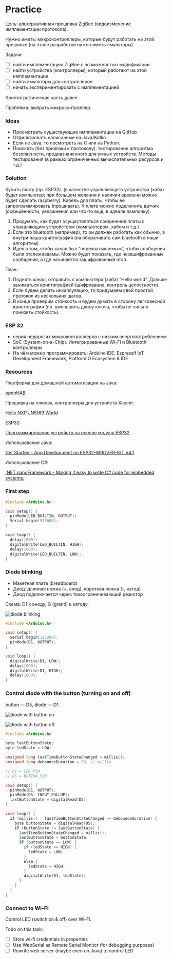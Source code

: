 # Practice

Цель: альтернативная прошивка ZigBee (видоизменение имплементации протокола).

Нужно иметь: микроконтроллеры, которые будут работать на этой прошивке (на этапе разработки нужно иметь эмуляторы).

Задачи:

- [ ]  найти имплементацию ZigBee с возможностью модификации
- [ ]  найти устройства (контроллеры), который работают на этой имплементации
- [ ]  найти эмуляторы для контроллеров
- [ ]  начать экспериментировать с имплементацией

Криптографическая часть далее

Проблема: выбрать микроконтроллер.

### Ideas

- Просмотреть существующие имплементации на GitHub
- Отфильтровать написанные на Java/Kotlin
- Если не Java, то посмотреть на C или на Python.
- Поискать (без привязки к протоколу): тестирование алгоритма безопасности, предназначенного для умных устройств. Методы тестирования (в рамках ограниченных вычислительных ресурсов и т.д.)

### Solution

Купить плату (пр. ESP32). (в качестве управляющего устройства (хаба) будет компьютер; при большом желании и наличии времени можно будет сделать raspberry). Кабель для платы, чтобы её запрограммировать (прошивать). К плате можно подключить датчик (освещённости, увлажнения или что-то ещё; в идеале лампочку).

1. Продумать, как будет осуществляться соединения платы с управляющим устройством (компьютером, хабом и т.д.)
2. Если это bluetooth (например), то он должен работать как обычно, а внутри наша криптография (на оборачивать сам bluetooth в наши алгоритмы)
3. Идея в том, чтобы канал был “перехватываемым”, чтобы сообщения были отслеживаемы. Можно будет показать, где незашифрованные сообщения, а где начинается зашифрованный этап.

План:

1. Поднять канал, отправить с компьютера (хаба) “Hello world”. Дальше заниматься криптографией (шифрование, контроль целостности).
2. Если будем делать инкапсуляцию, то придумаем свой простой протокол из нескольких шагов.
3. В конце проверим стойкость и будем думать в сторону легковесной криптографии (пр. уменьшить длину ключа, чтобы не сильно понизить стойкость).

### ESP 32

- серия недорогих микроконтроллеров с низким энергопотреблением
- SoC (System-on-a-Chip). Интегрированные Wi-Fi и Bluetooth контроллеры
- На чём можно программировать: Arduino IDE, Espressif IoT Development Framework, PlatformIO Ecosystem & IDE

### Resources

Платформа для домашней автоматизации на Java:

[openHAB](https://www.openhab.org/)

Прошивка на плюсах, контроллеры для устройств Xiaomi:

[Hello NXP JN5169 World](https://habr.com/ru/post/547374/)

ESP32:

[Программирование устройств на основе модуля ESP32](https://habr.com/ru/company/epam_systems/blog/522730/)

Использование Java:

[Get Started - App Development on ESP32-WROVER-KIT V4.1](https://developer.microej.com/create-your-first-application/get-started-app-development-on-espressif-esp32-wroverkit-v41/)

Использование C#:

[.NET nanoFramework - Making it easy to write C# code for embedded systems.](https://www.nanoframework.net/)

### First step

```cpp
#include <Arduino.h>

void setup() {
  pinMode(LED_BUILTIN, OUTPUT);
  Serial.begin(921600);
}

void loop() {
  delay(1000);
  digitalWrite(LED_BUILTIN, HIGH);
  delay(1000);
  digitalWrite(LED_BUILTIN, LOW);
}
```

### Diode blinking

- Макетная плата (breadboard)
- Диод: длинная ножка (+, анод), короткая ножка (-, катод)
- Диод подключается через токоограничивающий резистор

Схема: D1 к аноду, G (grand) к катоду.

![diode blinking](../images/diode_blinking.png)

```cpp
#include <Arduino.h>

void setup() {
  Serial.begin(115200);
  pinMode(D1, OUTPUT);
}

void loop() {
  digitalWrite(D1, LOW);
  delay(1000);
  digitalWrite(D1, HIGH);
  delay(1000);
}
```

### Control diode with the button (turning on and off)

button — D5, diode — D1.

![diode with button on](../images/diode_with_button_on.png)

![diode with button off](../images/diode_with_button_off.png)

```cpp
#include <Arduino.h>

byte lastButtonState;
byte ledState = LOW;

unsigned long lastTimeButtonStateChanged = millis();
unsigned long debounceDuration = 50; // millis

// D1 = LED_PIN
// D5 = BUTTON_PIN

void setup() {
  pinMode(D1, OUTPUT);
  pinMode(D5, INPUT_PULLUP);
  lastButtonState = digitalRead(D5);
}

void loop() {
  if (millis() - lastTimeButtonStateChanged >= debounceDuration) {
    byte buttonState = digitalRead(D5);
    if (buttonState != lastButtonState) {
      lastTimeButtonStateChanged = millis();
      lastButtonState = buttonState;
      if (buttonState == LOW) {
        if (ledState == HIGH) {
          ledState = LOW;
        }
        else {
          ledState = HIGH;
        }
        digitalWrite(D1, ledState);
      }
    }
  }
}
```

### Connect to Wi-Fi

Control LED (switch on & off) over Wi-Fi.

Todo on this task:

- [ ]  Store wi-fi credentials in properties
- [ ]  Use WebSerial as Remote Serial Monitor (for debugging purposes)
- [ ]  Rewrite web server (maybe even on Java) to control LED

